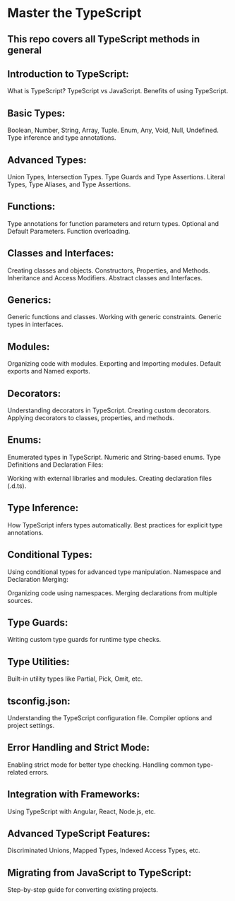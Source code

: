 # Master the TypeScript
This repo covers all TypeScript methods in general
---
## Introduction to TypeScript:

What is TypeScript?
TypeScript vs JavaScript.
Benefits of using TypeScript.

## Basic Types:

Boolean, Number, String, Array, Tuple.
Enum, Any, Void, Null, Undefined.
Type inference and type annotations.

## Advanced Types:

Union Types, Intersection Types.
Type Guards and Type Assertions.
Literal Types, Type Aliases, and Type Assertions.

## Functions:

Type annotations for function parameters and return types.
Optional and Default Parameters.
Function overloading.

## Classes and Interfaces:

Creating classes and objects.
Constructors, Properties, and Methods.
Inheritance and Access Modifiers.
Abstract classes and Interfaces.

## Generics:

Generic functions and classes.
Working with generic constraints.
Generic types in interfaces.

## Modules:

Organizing code with modules.
Exporting and Importing modules.
Default exports and Named exports.

## Decorators:

Understanding decorators in TypeScript.
Creating custom decorators.
Applying decorators to classes, properties, and methods.

## Enums:

Enumerated types in TypeScript.
Numeric and String-based enums.
Type Definitions and Declaration Files:

Working with external libraries and modules.
Creating declaration files (.d.ts).

## Type Inference:

How TypeScript infers types automatically.
Best practices for explicit type annotations.

## Conditional Types:

Using conditional types for advanced type manipulation.
Namespace and Declaration Merging:

Organizing code using namespaces.
Merging declarations from multiple sources.

## Type Guards:

Writing custom type guards for runtime type checks.

## Type Utilities:

Built-in utility types like Partial, Pick, Omit, etc.

## tsconfig.json:

Understanding the TypeScript configuration file.
Compiler options and project settings.

## Error Handling and Strict Mode:

Enabling strict mode for better type checking.
Handling common type-related errors.

## Integration with Frameworks:

Using TypeScript with Angular, React, Node.js, etc.
 
## Advanced TypeScript Features:

Discriminated Unions, Mapped Types, Indexed Access Types, etc.

## Migrating from JavaScript to TypeScript:

Step-by-step guide for converting existing projects.
